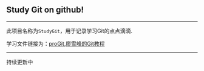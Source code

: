 ## Study Git on github!
---

此项目名称为`StudyGit`，用于记录学习Git的点点滴滴.

学习文件链接为：[proGit](http://git-scm.com/book/zh/v1),[廖雪峰的Git教程](http://www.liaoxuefeng.com/wiki/0013739516305929606dd18361248578c67b8067c8c017b000)

---

持续更新中
